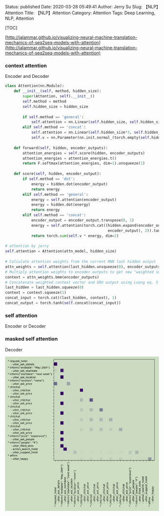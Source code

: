 Status: published
Date: 2020-03-28 05:49:41
Author: Jerry Su
Slug: 【NLP】Attention
Title: 【NLP】Attention
Category: Attention 
Tags: Deep Learning, NLP, Attention

[TOC]


[http://jalammar.github.io/visualizing-neural-machine-translation-mechanics-of-seq2seq-models-with-attention](http://jalammar.github.io/visualizing-neural-machine-translation-mechanics-of-seq2seq-models-with-attention)


### context attention

Encoder and Decoder

```python
class Attention(nn.Module):
    def __init__(self, method, hidden_size):
        super(Attention, self).__init__()
        self.method = method
        self.hidden_size = hidden_size

        if self.method == 'general':
            self.attention = nn.Linear(self.hidden_size, self.hidden_size)
        elif self.method == 'concat':
            self.attention = nn.Linear(self.hidden_size*3, self.hidden_size)
            self.v = nn.Parameter(nn.init.normal_(torch.empty(self.hidden_size)))

    def forward(self, hidden, encoder_outputs):
        attention_energies = self.score(hidden, encoder_outputs)
        attention_energies = attention_energies.t()
        return F.softmax(attention_energies, dim=1).unsqueeze(1)

    def score(self, hidden, encoder_output):
        if self.method == 'dot':
            energy = hidden.dot(encoder_output)
            return energy
        elif self.method == 'general':
            energy = self.attention(encoder_output)
            energy = hidden.dot(energy)
            return energy
        elif self.method == 'concat':
            encoder_output = encoder_output.transpose(0, 1)
            energy = self.attention(torch.cat((hidden.expand(encoder_output.size(0), -1, -1),
                                               encoder_output), 2)).tanh()
            return torch.sum(self.v * energy, dim=2)

# attention by jerry
self.attention = Attention(attn_model, hidden_size)

# Calculate attention weights from the current RNN last hidden output
attn_weights = self.attention(last_hidden.unsqueeze(0), encoder_outputs)
# Multiply attention weights to encoder outputs to get new "weighted sum" context vector
context = attn_weights.bmm(encoder_outputs)
# Concatenate weighted context vector and GRU output using Luong eq. 5
last_hidden = last_hidden.squeeze(0)
context = context.squeeze(1)
concat_input = torch.cat((last_hidden, context), 1)
concat_output = torch.tanh(self.concat(concat_input))
```

### self attention
Encoder or Decoder

### masked self attention
Decoder 

![attention](../images/RASA/self_attention.png)
